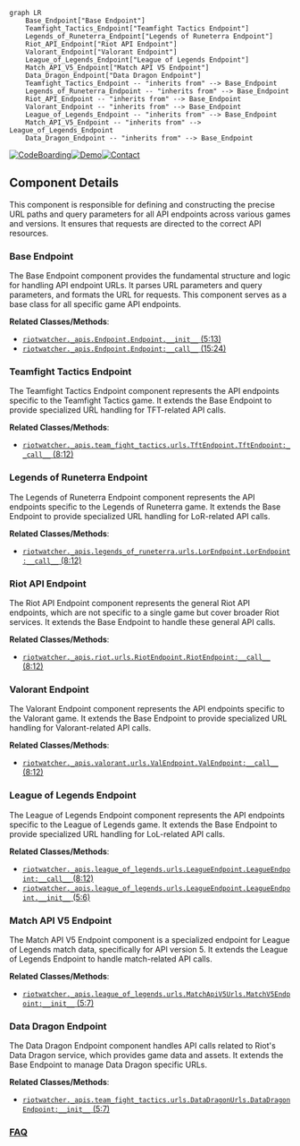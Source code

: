 ```mermaid
graph LR
    Base_Endpoint["Base Endpoint"]
    Teamfight_Tactics_Endpoint["Teamfight Tactics Endpoint"]
    Legends_of_Runeterra_Endpoint["Legends of Runeterra Endpoint"]
    Riot_API_Endpoint["Riot API Endpoint"]
    Valorant_Endpoint["Valorant Endpoint"]
    League_of_Legends_Endpoint["League of Legends Endpoint"]
    Match_API_V5_Endpoint["Match API V5 Endpoint"]
    Data_Dragon_Endpoint["Data Dragon Endpoint"]
    Teamfight_Tactics_Endpoint -- "inherits from" --> Base_Endpoint
    Legends_of_Runeterra_Endpoint -- "inherits from" --> Base_Endpoint
    Riot_API_Endpoint -- "inherits from" --> Base_Endpoint
    Valorant_Endpoint -- "inherits from" --> Base_Endpoint
    League_of_Legends_Endpoint -- "inherits from" --> Base_Endpoint
    Match_API_V5_Endpoint -- "inherits from" --> League_of_Legends_Endpoint
    Data_Dragon_Endpoint -- "inherits from" --> Base_Endpoint
```
[![CodeBoarding](https://img.shields.io/badge/Generated%20by-CodeBoarding-9cf?style=flat-square)](https://github.com/CodeBoarding/GeneratedOnBoardings)[![Demo](https://img.shields.io/badge/Try%20our-Demo-blue?style=flat-square)](https://www.codeboarding.org/demo)[![Contact](https://img.shields.io/badge/Contact%20us%20-%20contact@codeboarding.org-lightgrey?style=flat-square)](mailto:contact@codeboarding.org)

## Component Details

This component is responsible for defining and constructing the precise URL paths and query parameters for all API endpoints across various games and versions. It ensures that requests are directed to the correct API resources.

### Base Endpoint
The Base Endpoint component provides the fundamental structure and logic for handling API endpoint URLs. It parses URL parameters and query parameters, and formats the URL for requests. This component serves as a base class for all specific game API endpoints.


**Related Classes/Methods**:

- <a href="https://github.com/pseudonym117/Riot-Watcher/blob/master/src/riotwatcher/_apis/Endpoint.py#L5-L13" target="_blank" rel="noopener noreferrer">`riotwatcher._apis.Endpoint.Endpoint.__init__` (5:13)</a>
- <a href="https://github.com/pseudonym117/Riot-Watcher/blob/master/src/riotwatcher/_apis/Endpoint.py#L15-L24" target="_blank" rel="noopener noreferrer">`riotwatcher._apis.Endpoint.Endpoint:__call__` (15:24)</a>


### Teamfight Tactics Endpoint
The Teamfight Tactics Endpoint component represents the API endpoints specific to the Teamfight Tactics game. It extends the Base Endpoint to provide specialized URL handling for TFT-related API calls.


**Related Classes/Methods**:

- <a href="https://github.com/pseudonym117/Riot-Watcher/blob/master/src/riotwatcher/_apis/team_fight_tactics/urls/TftEndpoint.py#L8-L12" target="_blank" rel="noopener noreferrer">`riotwatcher._apis.team_fight_tactics.urls.TftEndpoint.TftEndpoint:__call__` (8:12)</a>


### Legends of Runeterra Endpoint
The Legends of Runeterra Endpoint component represents the API endpoints specific to the Legends of Runeterra game. It extends the Base Endpoint to provide specialized URL handling for LoR-related API calls.


**Related Classes/Methods**:

- <a href="https://github.com/pseudonym117/Riot-Watcher/blob/master/src/riotwatcher/_apis/legends_of_runeterra/urls/LorEndpoint.py#L8-L12" target="_blank" rel="noopener noreferrer">`riotwatcher._apis.legends_of_runeterra.urls.LorEndpoint.LorEndpoint:__call__` (8:12)</a>


### Riot API Endpoint
The Riot API Endpoint component represents the general Riot API endpoints, which are not specific to a single game but cover broader Riot services. It extends the Base Endpoint to handle these general API calls.


**Related Classes/Methods**:

- <a href="https://github.com/pseudonym117/Riot-Watcher/blob/master/src/riotwatcher/_apis/riot/urls/RiotEndpoint.py#L8-L12" target="_blank" rel="noopener noreferrer">`riotwatcher._apis.riot.urls.RiotEndpoint.RiotEndpoint:__call__` (8:12)</a>


### Valorant Endpoint
The Valorant Endpoint component represents the API endpoints specific to the Valorant game. It extends the Base Endpoint to provide specialized URL handling for Valorant-related API calls.


**Related Classes/Methods**:

- <a href="https://github.com/pseudonym117/Riot-Watcher/blob/master/src/riotwatcher/_apis/valorant/urls/ValEndpoint.py#L8-L12" target="_blank" rel="noopener noreferrer">`riotwatcher._apis.valorant.urls.ValEndpoint.ValEndpoint:__call__` (8:12)</a>


### League of Legends Endpoint
The League of Legends Endpoint component represents the API endpoints specific to the League of Legends game. It extends the Base Endpoint to provide specialized URL handling for LoL-related API calls.


**Related Classes/Methods**:

- <a href="https://github.com/pseudonym117/Riot-Watcher/blob/master/src/riotwatcher/_apis/league_of_legends/urls/LeagueEndpoint.py#L8-L12" target="_blank" rel="noopener noreferrer">`riotwatcher._apis.league_of_legends.urls.LeagueEndpoint.LeagueEndpoint:__call__` (8:12)</a>
- <a href="https://github.com/pseudonym117/Riot-Watcher/blob/master/src/riotwatcher/_apis/league_of_legends/urls/LeagueEndpoint.py#L5-L6" target="_blank" rel="noopener noreferrer">`riotwatcher._apis.league_of_legends.urls.LeagueEndpoint.LeagueEndpoint.__init__` (5:6)</a>


### Match API V5 Endpoint
The Match API V5 Endpoint component is a specialized endpoint for League of Legends match data, specifically for API version 5. It extends the League of Legends Endpoint to handle match-related API calls.


**Related Classes/Methods**:

- <a href="https://github.com/pseudonym117/Riot-Watcher/blob/master/src/riotwatcher/_apis/league_of_legends/urls/MatchApiV5Urls.py#L5-L7" target="_blank" rel="noopener noreferrer">`riotwatcher._apis.league_of_legends.urls.MatchApiV5Urls.MatchV5Endpoint:__init__` (5:7)</a>


### Data Dragon Endpoint
The Data Dragon Endpoint component handles API calls related to Riot's Data Dragon service, which provides game data and assets. It extends the Base Endpoint to manage Data Dragon specific URLs.


**Related Classes/Methods**:

- <a href="https://github.com/pseudonym117/Riot-Watcher/blob/master/src/riotwatcher/_apis/team_fight_tactics/urls/DataDragonUrls.py#L5-L7" target="_blank" rel="noopener noreferrer">`riotwatcher._apis.team_fight_tactics.urls.DataDragonUrls.DataDragonEndpoint:__init__` (5:7)</a>




### [FAQ](https://github.com/CodeBoarding/GeneratedOnBoardings/tree/main?tab=readme-ov-file#faq)